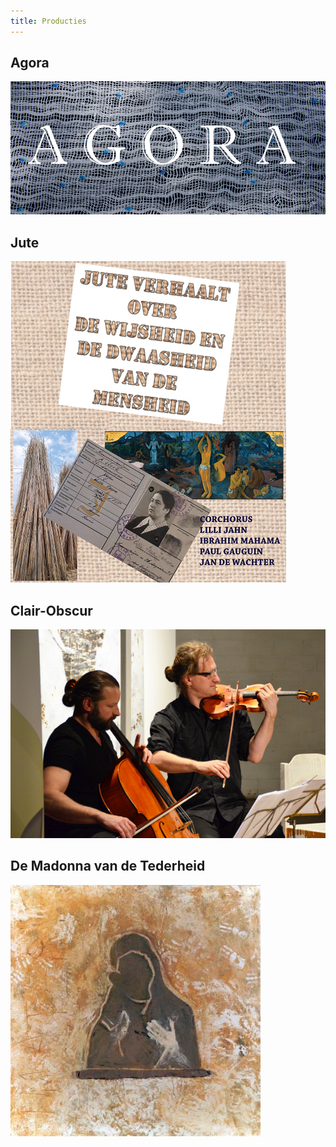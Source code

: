 ```yaml
---
title: Producties
---
```



## Agora
[<img src="./Agora/Agora.jpg" >](./Agora/)

## Jute 
[<img src="./Jute/Jute.jpg" >](./Jute/)

## Clair-Obscur
[<img src="./ClairObscur/Muzikanten.JPG" >](./ClairObscur/)

## De Madonna van de Tederheid
[<img src="./DeGeleMadonna/gelemadonna.jpg" >](./DeGeleMadonna/)

